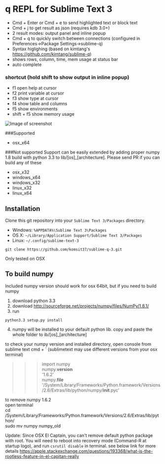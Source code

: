 # q REPL for Sublime Text 3

* Cmd + Enter or Cmd + e to send highlighted text or block text  
* Cmd + j to get result as json (requires kdb 3.0+)
* 2 result modes: output panel and inline popup
* Cmd + q to quickly switch between connections (configured in Preferences->Package Settings->sublime-q)  
* Syntax higlighing (based on kimtang's https://github.com/kimtang/sublime-q)  
* shows rows, column, time, mem usage at status bar  
* auto complete

### shortcut (hold shift to show output in inline popup)
<ul>
<li>f1 open help at cursor</li>
<li>f2 print variable at cursor</li>
<li>f3 show type at cursor</li>
<li>f4 show table and columns</li>
<li>f5 show environments</li>
<li>shift + f5 show memory usage</li>
</ul>

![Image of screenshot](https://github.com/komsit37/sublime-q-3/blob/master/resources/showcase.gif)

###Supported
* osx_x64

###Not supported
Support can be easily extended by adding proper numpy 1.8 build with python 3.3 to lib/[os]_[architecture]. Please send PR if you can build any of these
* osx_x32
* windows_x64
* windows_x32
* linux_x32
* linux_x64

## Installation

Clone this git repository into your `Sublime Text 3/Packages` directory. 

* Windows: `%APPDATA%\Sublime Text 3\Packages`
* OS X: `~/Library/Application Support/Sublime Text 3/Packages`
* Linux: `~/.config/sublime-text-3`

```
git clone https://github.com/komsit37/sublime-q-3.git
```
Only tested on OSX

## To build numpy
Included numpy version should work for osx 64bit, but if you need to build numpy

1. download python 3.3
2. download http://sourceforge.net/projects/numpy/files/NumPy/1.8.1/
3. run
```
python3.3 setup.py install
```
4. numpy will be installed to your default python lib. copy and paste the whole folder to ib/[os]_[architecture]


to check your numpy version and installed directory, open console from sublime text cmd + ` (sublimetext may use different versions from your osx terminal)
>>> import numpy<br>
>>> numpy.__version__<br>
'1.6.2'<br>
>>> numpy.__file__<br>
'/System/Library/Frameworks/Python.framework/Versions/2.6/Extras/lib/python/numpy/__init__.pyc'<br>

to remove numpy 1.6.2<br>
open terminal<br>
cd /System/Library/Frameworks/Python.framework/Versions/2.6/Extras/lib/python/<br>
sudo mv numpy numpy_old<br>

Update: Since OSX El Captain, you can't remove default python package with root. You will need to reboot into recovery mode (Command-R at startup logo), and run `csrutil disable` in terminal. see below link for more details 
https://apple.stackexchange.com/questions/193368/what-is-the-rootless-feature-in-el-capitan-really
